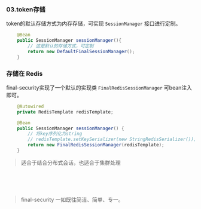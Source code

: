 ### 03.token存储
token的默认存储方式为内存存储，可实现 `SessionManager` 接口进行定制。
```java
    @Bean
    public SessionManager sessionManager(){
        // 这是默认的存储方式，可定制
        return new DefaultFinalSessionManager();
    }
```

### 存储在 Redis
final-security实现了一个默认的实现类 `FinalRedisSessionManager` 可bean注入即可。
```java
    @Autowired
    private RedisTemplate redisTemplate;

    @Bean
    public SessionManager sessionManager() {
        // 将key序列化为string
        // redisTemplate.setKeySerializer(new StringRedisSerializer());
        return new FinalRedisSessionManager(redisTemplate);
    }
```
> 适合于结合分布式会话，也适合于集群处理


<br/><br/><br/>
> final-security 一如既往简洁、简单、专一。